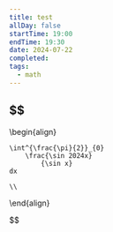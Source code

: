 ```yaml
---
title: test
allDay: false
startTime: 19:00
endTime: 19:30
date: 2024-07-22
completed: 
tags:
  - math
---
```

## $$
\begin{align}
	
	
	\int^{\frac{\pi}{2}}_{0} 
		\frac{\sin 2024x}
			{\sin x}
	dx 
	
	\\ 


\end{align}

$$

